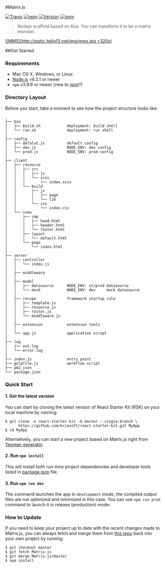 #Matrix.js

[![Travis](https://img.shields.io/travis/yooungt13/Matrix.js.svg)](https://travis-ci.org/yooungt13/Matrix.js)
[![npm](https://img.shields.io/npm/dt/generator-werewolf.svg)](https://www.npmjs.com/package/generator-matrix)
[![Version](https://img.shields.io/npm/v/generator-matrix.svg)](https://www.npmjs.com/package/generator-matrix)
[![npm](https://img.shields.io/npm/l/generator-matrix.svg)]()

> Nodejs scaffold based on Koa. You can transform it to be a matrix monster.

[![MMS](http://static.hello13.net/img/mms.jpg =320x)](http://weibo.com/MMS2015)


##Get Started

### Requirements

  * Mac OS X, Windows, or Linux
  * [Node.js](https://nodejs.org/) v4.2.1 or newer
  * `npm` v3.9.6 or newer (new to [npm](https://docs.npmjs.com/)?)


### Directory Layout

Before you start, take a moment to see how the project structure looks like:

	.
    ├── bin
    │   ├── build.sh            deployment: build shell
    │   └── run.sh              deployment: run shell
    │
    ├── config
    │   ├── defalut.js          default config
    │   ├── dev.js              NODE_ENV: dev config
    │   └── prod.js             NODE_ENV: prod config
    │
    ├── client
    │   ├── resource
    │   │   ├── src
    │   │   │   ├── js
    │   │   │   └── scss
    │   │   │       └── index.scss
    │   │   └── build
    │   │       ├── js
    │   │       │   ├── page
    │   │       │   └── lib
    │   │       └── css
    │   │           └── index.css
    │   └── view
    │       ├── cmp
    │       │   ├── head.html
    │       │   ├── header.html
    │       │   └── footer.html
    │       ├── layout
    │       │   └── default.html
    │       └── page
    │           └── index.html
    │
    ├── server
    │   ├── controller
    │   │   └── index.js
    │   │
    │   ├── middleware
    │   │
    │   ├── model
    │   │   ├── datasource      NODE_ENV: st/prod datasource
    │   │   └── mock            NODE_ENV: dev     mock datasource
    │   │
    │   ├── recipe              framework startup rule
    │   │   ├── template.js
    │   │   ├── resource.js
    │   │   ├── router.js
    │   │   └── middleware.js
    │   │
    │   ├── extension           extension tools
    │   │
    │   └── app.js              application script
    │
    ├── log    
    │   ├── out.log
    │   └── error.log
    │
    ├── index.js                entry point
    ├── gulpfile.js             workflow script
    ├── pm2.json
    └── package.json
    
### Quick Start

#### 1. Get the latest version

You can start by cloning the latest version of React Starter Kit (RSK) on your
local machine by running:

```shell
$ git clone -o react-starter-kit -b master --single-branch \
      https://github.com/kriasoft/react-starter-kit.git MyApp
$ cd MyApp
```

Alternatively, you can start a new project based on Matrix.js right from [Yeoman generator](https://www.npmjs.com/package/generator-matrix).

#### 2. Run `npm install`

This will install both run-time project dependencies and developer tools listed
in [package.json](../package.json) file.

#### 3. Run `npm run dev`

The command launches the app in `development` mode, the compiled output files are not optimized and minimized in this case.
You can use `npm run prod` command to launch it in release (production) mode:

### How to Update

If you need to keep your project up to date with the recent changes made to Matrix.js,
you can always fetch and merge them from [this repo](https://github.com/yooungt13/Matrix.js)
back into your own project by running:

```shell
$ git checkout master
$ git fetch Matrix.js
$ git merge Matrix.js/master
$ npm install
```


